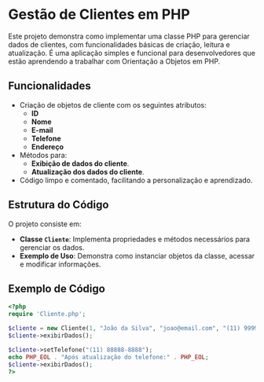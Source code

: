 # Gestão de Clientes em PHP

Este projeto demonstra como implementar uma classe PHP para gerenciar dados de clientes, com funcionalidades básicas de criação, leitura e atualização. É uma aplicação simples e funcional para desenvolvedores que estão aprendendo a trabalhar com Orientação a Objetos em PHP.

## Funcionalidades

- Criação de objetos de cliente com os seguintes atributos:
  - **ID**
  - **Nome**
  - **E-mail**
  - **Telefone**
  - **Endereço**
- Métodos para:
  - **Exibição de dados do cliente**.
  - **Atualização dos dados do cliente**.
- Código limpo e comentado, facilitando a personalização e aprendizado.

## Estrutura do Código

O projeto consiste em:
- **Classe `Cliente`**: Implementa propriedades e métodos necessários para gerenciar os dados.
- **Exemplo de Uso**: Demonstra como instanciar objetos da classe, acessar e modificar informações.

## Exemplo de Código

```php
<?php
require 'Cliente.php';

$cliente = new Cliente(1, "João da Silva", "joao@email.com", "(11) 99999-9999", "Rua das Flores, 123");
$cliente->exibirDados();

$cliente->setTelefone("(11) 88888-8888");
echo PHP_EOL . "Após atualização do telefone:" . PHP_EOL;
$cliente->exibirDados();
?>
